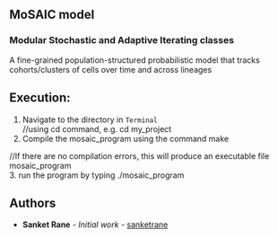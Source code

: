 ## MoSAIC model

### Modular Stochastic and Adaptive Iterating classes

A fine-grained population-structured probabilistic model that tracks cohorts/clusters of cells over time and across lineages

## Execution:
1. Navigate to the directory in `Terminal` <aside>//using cd command, e.g. cd my_project <aside>
2. Compile the mosaic_program using the command make
<aside>//If there are no compilation errors, this will produce an executable file mosaic_program<aside>
3. run the program by typing ./mosaic_program


## Authors

* **Sanket Rane** - *Initial work* - [sanketrane](https://github.com/sanketrane)